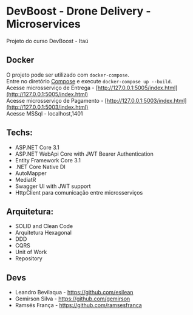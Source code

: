 # DevBoost - Drone Delivery - Microservices

Projeto do curso DevBoost - Itaú

## Docker

O projeto pode ser utilizado com `docker-compose`.<br/>
Entre no diretório [Compose](/Compose) e execute `docker-compose up --build`.<br/>
Acesse microsserviço de Entrega - [http://127.0.0.1:5005/index.html](http://127.0.0.1:5005/index.html)<br/>
Acesse microsserviço de Pagamento - [http://127.0.0.1:5003/index.html](http://127.0.0.1:5003/index.html)<br/>
Acesse MSSql - localhost,1401<br/>

## Techs:

- ASP.NET Core 3.1
- ASP.NET WebApi Core with JWT Bearer Authentication
- Entity Framework Core 3.1
- .NET Core Native DI
- AutoMapper
- MediatR
- Swagger UI with JWT support
- HttpClient para comunicação entre microsserviços

## Arquitetura:

- SOLID and Clean Code
- Arquitetura Hexagonal
- DDD
- CQRS
- Unit of Work
- Repository

## Devs

- Leandro Bevilaqua - https://github.com/esilean
- Gemirson Silva - https://github.com/gemirson
- Ramsés França - https://github.com/ramsesfranca
